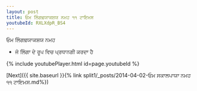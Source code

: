 ```yaml
---
layout: post
title: ਓਮ ਲਿੰਗਢ਼ਯਾਕਸ਼ਯ ਨਮਹ ੧੧ ਟਾਇਮਸ
youtubeId: RXLXdpR_BS4
---
```

 
 
 ਓਮ ਲਿੰਗਢ਼ਯਾਕਸ਼ਯ ਨਮਹ  
 
 -  ਜੋ ਲਿੰਗਾ ਦੇ ਰੂਪ ਵਿਚ ਪ੍ਰਧਾਨਗੀ ਕਰਦਾ ਹੈ 
 
  
 
  
 
 
 
 
 
 


{% include youtubePlayer.html id=page.youtubeId %}
 
[Next]({{ site.baseurl }}{% link  split1/_posts/2014-04-02-ਓਮ ਸਕਾਲਪਾਯਾ ਨਮਹ ੧੧ ਟਾਇਮਸ.md%})
 
